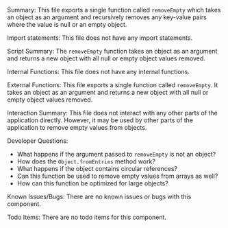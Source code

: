 Summary:
This file exports a single function called `removeEmpty` which takes an object as an argument and recursively removes any key-value pairs where the value is null or an empty object.

Import statements:
This file does not have any import statements.

Script Summary:
The `removeEmpty` function takes an object as an argument and returns a new object with all null or empty object values removed.

Internal Functions:
This file does not have any internal functions.

External Functions:
This file exports a single function called `removeEmpty`. It takes an object as an argument and returns a new object with all null or empty object values removed.

Interaction Summary:
This file does not interact with any other parts of the application directly. However, it may be used by other parts of the application to remove empty values from objects.

Developer Questions:
- What happens if the argument passed to `removeEmpty` is not an object?
- How does the `Object.fromEntries` method work?
- What happens if the object contains circular references?
- Can this function be used to remove empty values from arrays as well?
- How can this function be optimized for large objects? 

Known Issues/Bugs:
There are no known issues or bugs with this component.

Todo Items:
There are no todo items for this component.